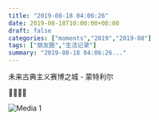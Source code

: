 ```yaml
---
title: "2019-08-18 04:06:26"
date: 2019-08-18T10:00:00+08:00
draft: false
categories: ["moments","2019","2019-08"]
tags: ["朋友圈","生活记录"]
summary: "2019-08-18 04:06:26..."
---
```


未来古典主义赛博之城 - 蒙特利尔 

💜🧡💜🧡

![Media 1](/Moments/photos/2019-08-18/201908180406260.jpg)

